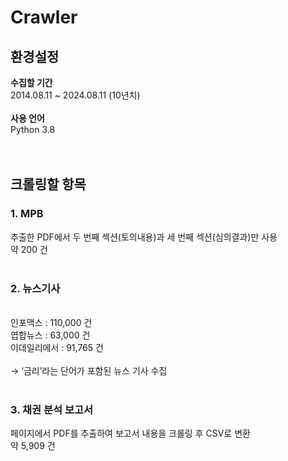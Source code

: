 # Crawler

## 환경설정
<aside>
<b>수집할 기간</b>
<br/>
2014.08.11 ~ 2024.08.11 (10년치)
</aside>
<br/>
<aside>
<b>사용 언어</b>
<br/>
Python 3.8
</aside>

<br/>
<br/>

## 크롤링할 항목

### 1. MPB
<aside> 
추출한 PDF에서 두 번째 섹션(토의내용)과 세 번째 섹션(심의결과)만 사용<br/>
약 200 건
<br/>
<br/>

</aside>

### 2. 뉴스기사
<aside>
<br/>
인포맥스 : 110,000 건
<br/>
엽합뉴스 : 63,000 건
<br/>
이데일리에서 : 91,765 건
<br/>
<br/>
→ ‘금리’라는 단어가 포함된 뉴스 기사 수집
</aside>
<br/>

### 3. 채권 분석 보고서
<aside>
페이지에서 PDF를 추출하여 보고서 내용을 크롤링 후 CSV로 변환
<br/>
약 5,909 건

</aside>